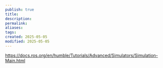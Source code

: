 ```yaml
---
publish: true
title:
description: 
permalink: 
aliases: 
tags: 
created: 2025-05-05
modified: 2025-05-05
---
```


<https://docs.ros.org/en/humble/Tutorials/Advanced/Simulators/Simulation-Main.html>
